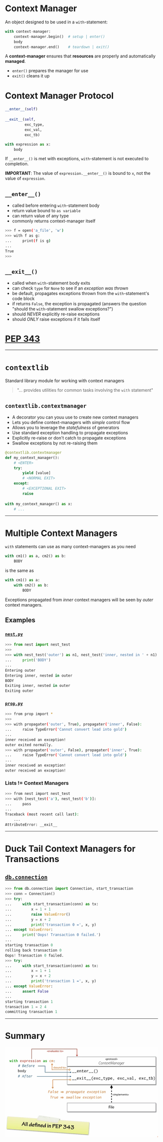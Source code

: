 # Context Manager

An object designed to be used in a `with`-statement:

```python
with context-manager:
    context-manager.begin()  # setup | enter()
    body
    context-manager.end()    # teardown | exit()
```

A **context-manager** ensures that **resources** are properly and automatically **managed**.

- `enter()` prepares the manager for use
- `exit()` cleans it up

# Context Manager Protocol

```python
__enter__(self)

__exit__(self,
         exc_type,
         exc_val,
         exc_tb)
```

```python
with expression as x:
    body
```

If `__enter__()` is met with exceptions, `with`-statement is not executed to completion.

**IMPORTANT**: The value of `expression.__enter__()` is bound to `x`, not the value of `expression`.

## `__enter__()`

- called before entering `with`-statement body
- return value bound to `as variable`
- can return value of any type
- commonly returns context-manager itself

```sh
>>> f = open('a_file', 'w')
>>> with f as g:
...     print(f is g)
...
True
>>>
```

## `__exit__()`

- called when `with`-statement body exits
- can check `type` for `None` to see if an *exception was thrown*
- be default, propagates exceptions thrown from the `with`-statement's code block
- if returns `False`, the exception is propagated (answers the question "should the `with`-statement swallow exceptions?")
- should *NEVER* explicitly re-raise exceptions
- should *ONLY* raise exceptions if it fails itself

# [PEP 343](www.python.org/dev/peps/pep-0343)

---

# `contextlib`

Standard library module for working with context managers

> "... provides utilities for common tasks involving the `with` statement"

## `contextlib.contextmanager`

- A decorator you can youu use to create new context managers
- Lets you define context-managers with *simple* control flow
- Allows you to leverage the *statefulness* of generators
- Use standard exception handling to propagate exceptions
- Explicitly re-raise or don't catch to propagate exceptions
- Swallow exceptions by not re-raising them

```python
@contextlib.contextmanager
def my_context_manager():
    # <ENTER>
    try:
        yield [value]
        # <NORMAL EXIT>
    except:
        # <EXCEPTIONAL EXIT>
        raise

with my_context_manager() as x:
    # ...
```

---

# Multiple Context Managers

`with` statements can use as many context-managers as you need

```python
with cm1() as a, cm2() as b:
    BODY
```

is the same as

```python
with cm1() as a:
    with cm2() as b:
        BODY
```

Exceptions propagated from *inner* context managers will be seen by *outer* context managers.

## Examples

### [`nest.py`](./nest.py)

```python
>>> from nest import nest_test
>>> 
>>> with nest_test('outer') as n1, nest_test('inner, nested in ' + n1):
...     print('BODY')
... 
Entering outer
Entering inner, nested in outer
BODY
Exiting inner, nested in outer
Exiting outer
```

### [`prop.py`](./prop.py)

```sh
>>> from prop import *
>>> 
>>> with propagater('outer', True), propagater('inner', False):
...     raise TypeError('Cannot convert lead into gold')
... 
inner received an exception!
outer exited normally.
>>> with propagater('outer', False), propagater('inner', True):
...     raise TypeError('Cannot convert lead into gold')
... 
inner received an exception!
outer received an exception!
```

### Lists != Context Managers

```sh
>>> from nest import nest_test
>>> with [nest_test('a'), nest_test('b')]:
...     pass
...
Traceback (most recent call last):
    ...
AttributeError: __exit__
```

---

# Duck Tail Context Managers for Transactions

## [`db.connection`](./db/connection.py)

```python
>>> from db.connection import Connection, start_transaction
>>> conn = Connection()
>>> try:
...     with start_transaction(conn) as tx:
...         x = 1 + 1
...         raise ValueError()
...         y = x + 2
...         print('transaction 0 =', x, y)
... except ValueError:
...     print('Oops! Transaction 0 failed.')
... 
starting transaction 0
rolling back transaction 0
Oops! Transaction 0 failed.
>>> try:
...     with start_transaction(conn) as tx:
...         x = 1 + 1
...         y = x + 2
...         print('transaction 1 =', x, y)
... except ValueError:
...     assert False
... 
starting transaction 1
transaction 1 = 2 4
committing transaction 1
```

---

# Summary

![](../images/context-manager-internals-summary.png)
